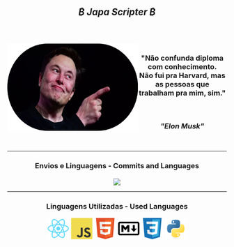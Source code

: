 <!--=====TITULO=====-->
<section>
  <h1 align="center"><b><i>₿ Japa Scripter ₿<br><br></i></b></h1>
</section>
<!--=====TITULO=====-->

<!--=====SUBTITULO=====-->
<section>
  <div>
    <br>
    <img align="left" height="200vw" width="300vw "src="https://github.com/JapaScripter/JapaScripter/blob/main/assets/images/elon_musk.png" />
    <h3 align="center">"Não confunda diploma com conhecimento.<br>Não fui pra Harvard, mas as pessoas que trabalham pra mim, sim."</h3>
    <br>
    <h3 align="center"><b><i>"Elon Musk"</b></i></h3>
  </div>
</section>
<br>
<!--=====SUBTITULO=====-->

<!--=====GITHUB STATUS=====-->
<hr>
<div align="center">
  <!--=====GITHUB PAINEL=====-->
  <h3><b>Envios e Linguagens - Commits and Languages</b></h3>
  <a>
    <img align="center" width="500vw" height="auto" src="https://github-readme-stats.vercel.app/api?username=JapaScripter&show_icons=true&theme=midnight-purple" />
  </a>
  <!--=====GITHUB PAINEL=====-->
</div>
<hr>
<div align="center">
  <!--=====LINGUAGENS + PROGRAMO=====-->
  <h3><b>Linguagens Utilizadas - Used Languages</b></h3>
  <img align="center" alt="JSX" height="50" width="50" src="https://raw.githubusercontent.com/devicons/devicon/master/icons/react/react-original.svg">
  <img align="center" alt="JS" height="50" width="50" src="https://raw.githubusercontent.com/devicons/devicon/master/icons/javascript/javascript-original.svg">
  <img align="center" alt="HTML" height="50" width="50" src="https://raw.githubusercontent.com/devicons/devicon/master/icons/html5/html5-original.svg">
  <img align="center" alt="Markdown" height="50" width="50" src="https://raw.githubusercontent.com/devicons/devicon/master/icons/markdown/markdown-original.svg">
  <img align="center" alt="CSS" height="50" width="50" src="https://raw.githubusercontent.com/devicons/devicon/master/icons/css3/css3-original.svg">
  <img align="center" alt="Python" height="50" width="50" src="https://raw.githubusercontent.com/devicons/devicon/master/icons/python/python-original.svg">
  <!--=====LINGUAGENS + PROGRAMO=====-->
</div>
<!--=====GITHUB STATUS=====-->
